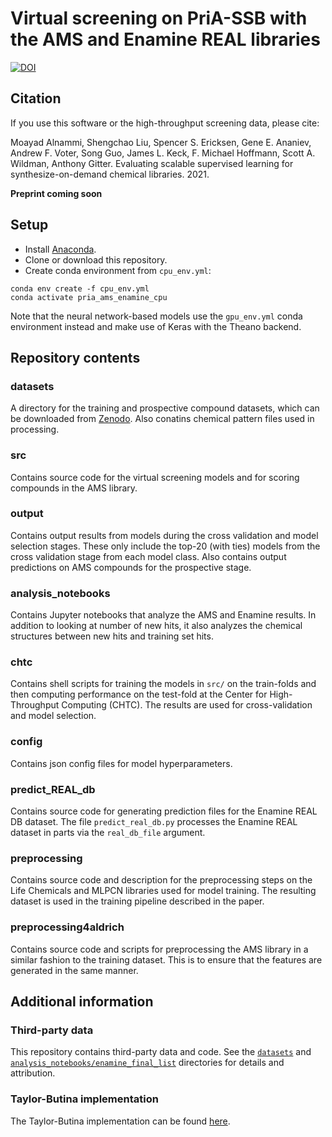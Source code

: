 # Virtual screening on PriA-SSB with the AMS and Enamine REAL libraries

[![DOI](https://zenodo.org/badge/DOI/10.5281/zenodo.5348291.svg)](https://doi.org/10.5281/zenodo.5348291)

## Citation

If you use this software or the high-throughput screening data, please cite:

Moayad Alnammi, Shengchao Liu, Spencer S. Ericksen, Gene E. Ananiev, Andrew F. Voter, Song Guo, James L. Keck, F. Michael Hoffmann, Scott A. Wildman, Anthony Gitter.
Evaluating scalable supervised learning for synthesize-on-demand chemical libraries.
2021.

**Preprint coming soon**

## Setup

- Install [Anaconda](https://www.anaconda.com/download/).
- Clone or download this repository.
- Create conda environment from `cpu_env.yml`:
```
conda env create -f cpu_env.yml
conda activate pria_ams_enamine_cpu
```

Note that the neural network-based models use the `gpu_env.yml` conda environment instead and make use of Keras with the Theano backend.

## Repository contents

### datasets

A directory for the training and prospective compound datasets, which can be downloaded from [Zenodo](https://doi.org/10.5281/zenodo.5348291).
Also conatins chemical pattern files used in processing.

### src

Contains source code for the virtual screening models and for scoring compounds in the AMS library.

### output

Contains output results from models during the cross validation and model selection stages. 
These only include the top-20 (with ties) models from the cross validation stage from each model class.
Also contains output predictions on AMS compounds for the prospective stage.

### analysis_notebooks

Contains Jupyter notebooks that analyze the AMS and Enamine results.
In addition to looking at number of new hits, it also analyzes the chemical structures between new hits and training set hits.

### chtc

Contains shell scripts for training the models in `src/` on the train-folds and then computing performance on the test-fold at the Center for High-Throughput Computing (CHTC).
The results are used for cross-validation and model selection.

### config

Contains json config files for model hyperparameters.

### predict_REAL_db

Contains source code for generating prediction files for the Enamine REAL DB dataset.
The file `predict_real_db.py` processes the Enamine REAL dataset in parts via the `real_db_file` argument.

### preprocessing

Contains source code and description for the preprocessing steps on the Life Chemicals and MLPCN libraries used for model training. 
The resulting dataset is used in the training pipeline described in the paper. 

### preprocessing4aldrich

Contains source code and scripts for preprocessing the AMS library in a similar fashion to the training dataset. 
This is to ensure that the features are generated in the same manner. 

## Additional information

### Third-party data
This repository contains third-party data and code.
See the [`datasets`](datasets#patterns) and [`analysis_notebooks/enamine_final_list`](analysis_notebooks/enamine_final_list) directories for details and attribution.

### Taylor-Butina implementation

The Taylor-Butina implementation can be found [here](https://github.com/gitter-lab/active-learning-drug-discovery/blob/master/active_learning_dd/utils/generate_bt_clustering.py).
